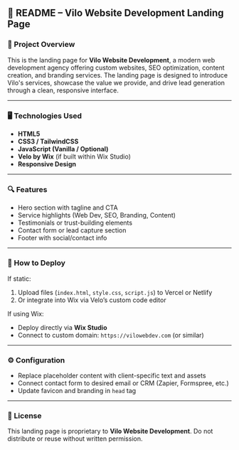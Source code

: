 ## 📄 README – Vilo Website Development Landing Page

### 🧩 Project Overview

This is the landing page for **Vilo Website Development**, a modern web development agency offering custom websites, SEO optimization, content creation, and branding services. The landing page is designed to introduce Vilo's services, showcase the value we provide, and drive lead generation through a clean, responsive interface.

---

### 🖥️ Technologies Used

* **HTML5**
* **CSS3 / TailwindCSS**
* **JavaScript (Vanilla / Optional)**
* **Velo by Wix** (if built within Wix Studio)
* **Responsive Design**

---

### 🔍 Features

* Hero section with tagline and CTA
* Service highlights (Web Dev, SEO, Branding, Content)
* Testimonials or trust-building elements
* Contact form or lead capture section
* Footer with social/contact info

---

### 🚀 How to Deploy

If static:

1. Upload files (`index.html`, `style.css`, `script.js`) to Vercel or Netlify
2. Or integrate into Wix via Velo’s custom code editor

If using Wix:

* Deploy directly via **Wix Studio**
* Connect to custom domain: `https://vilowebdev.com` (or similar)

---

### ⚙️ Configuration

* Replace placeholder content with client-specific text and assets
* Connect contact form to desired email or CRM (Zapier, Formspree, etc.)
* Update favicon and branding in `head` tag

---

### 📝 License

This landing page is proprietary to **Vilo Website Development**. Do not distribute or reuse without written permission.
